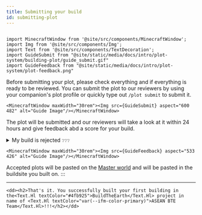 ```yaml
---
title: Submitting your build
id: submitting-plot
---
```

```mdx-code-block

import MinecraftWindow from '@site/src/components/MinecraftWindow';
import Img from '@site/src/components/Img';
import Text from '@site/src/components/TextDecoration';
import GuideSubmit from "@site/static/media/docs/intro/plot-system/building-plot/guide_submit.gif"
import GuideFeedback from "@site/static/media/docs/intro/plot-system/plot-feedback.png"

```

Before submitting your plot, please check everything and if everything is ready to be reviewed. You can submit the plot to our reviewers by using your companion's plot profile or quickly type out `/plot submit` to submit it.

```mdx-code-block
<MinecraftWindow maxWidth="30rem"><Img src={GuideSubmit} aspect="600 482" alt="Guide Image"/></MinecraftWindow>
```

The plot will be submitted and our reviewers will take a look at it within 24 hours and give feedback abd a score for your build.

<details>
<summary>My build is rejected <small>❔❔❔</small></summary> 
Don't worry, everyone makes mistakes. Go back to your plot and you'll see improvement messages from the reviewers to help you fix your building.
Submit your plot again with your improvements and you'll may get suddenly get approved by our member!
</details>

```mdx-code-block
<MinecraftWindow maxWidth="30rem"><Img src={GuideFeedback} aspect="533 426" alt="Guide Image"/></MinecraftWindow>
```

Accepted plots will be pasted on the [Master world](../../visiting#1-master-server) and will be pasted in the buildsite you built on.
:::

---

```mdx-code-block
<dd><h2>That's it. You successfully built your first building in the<Text.Hl textColor="#4fb925">BuildTheEarth</Text.Hl> project in name of <Text.Hl textColor="var(--ifm-color-primary)">ASEAN BTE Team</Text.Hl>!!!</h2></dd>
```